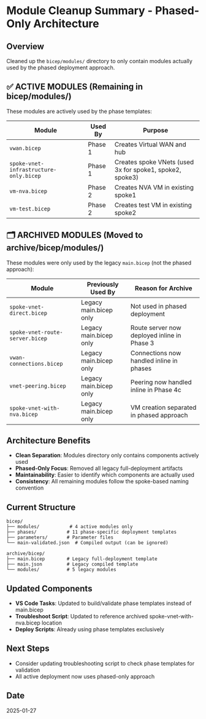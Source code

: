 # Module Cleanup Summary - Phased-Only Architecture

## Overview
Cleaned up the `bicep/modules/` directory to only contain modules actually used by the phased deployment approach.

## ✅ ACTIVE MODULES (Remaining in bicep/modules/)
These modules are actively used by the phase templates:

| Module | Used By | Purpose |
|--------|---------|---------|
| `vwan.bicep` | Phase 1 | Creates Virtual WAN and hub |
| `spoke-vnet-infrastructure-only.bicep` | Phase 1 | Creates spoke VNets (used 3x for spoke1, spoke2, spoke3) |
| `vm-nva.bicep` | Phase 2 | Creates NVA VM in existing spoke1 |
| `vm-test.bicep` | Phase 2 | Creates test VM in existing spoke2 |

## 🗂️ ARCHIVED MODULES (Moved to archive/bicep/modules/)
These modules were only used by the legacy `main.bicep` (not the phased approach):

| Module | Previously Used By | Reason for Archive |
|--------|-------------------|-------------------|
| `spoke-vnet-direct.bicep` | Legacy main.bicep only | Not used in phased deployment |
| `spoke-vnet-route-server.bicep` | Legacy main.bicep only | Route server now deployed inline in Phase 3 |
| `vwan-connections.bicep` | Legacy main.bicep only | Connections now handled inline in phases |
| `vnet-peering.bicep` | Legacy main.bicep only | Peering now handled inline in Phase 4c |
| `spoke-vnet-with-nva.bicep` | Legacy main.bicep only | VM creation separated in phased approach |

## Architecture Benefits
- **Clean Separation**: Modules directory only contains components actively used
- **Phased-Only Focus**: Removed all legacy full-deployment artifacts
- **Maintainability**: Easier to identify which components are actually used
- **Consistency**: All remaining modules follow the spoke-based naming convention

## Current Structure
```
bicep/
├── modules/           # 4 active modules only
├── phases/           # 11 phase-specific deployment templates
├── parameters/       # Parameter files
└── main-validated.json  # Compiled output (can be ignored)

archive/bicep/
├── main.bicep        # Legacy full-deployment template
├── main.json         # Legacy compiled template
└── modules/          # 5 legacy modules
```

## Updated Components
- **VS Code Tasks**: Updated to build/validate phase templates instead of main.bicep
- **Troubleshoot Script**: Updated to reference archived spoke-vnet-with-nva.bicep location
- **Deploy Scripts**: Already using phase templates exclusively

## Next Steps
- Consider updating troubleshooting script to check phase templates for validation
- All active deployment now uses phased-only approach

## Date
2025-01-27
